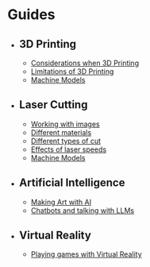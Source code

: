 # Guides

- ## 3D Printing
  
  - [Considerations when 3D Printing](../guides/3dprinting/considerations)
  - [Limitations of 3D Printing](../guides/3dprinting/limitations)
  - [Machine Models](../guides/3dprinting/machine-details)

- ## Laser Cutting

  - [Working with images](../guides/laser/images)
  - [Different materials](../guides/laser/materials)
  - [Different types of cut](../guides/laser/cutting-techniques)
  - [Effects of laser speeds](../guides/laser/speeds)
  - [Machine Models](../guides/3dprinting/machine-details)
  
- ## Artificial Intelligence

  - [Making Art with AI](ai/art)
  - [Chatbots and talking with LLMs](ai/chat)

- ## Virtual Reality

  - [Playing games with Virtual Reality](virtual-reality/playing-games)
